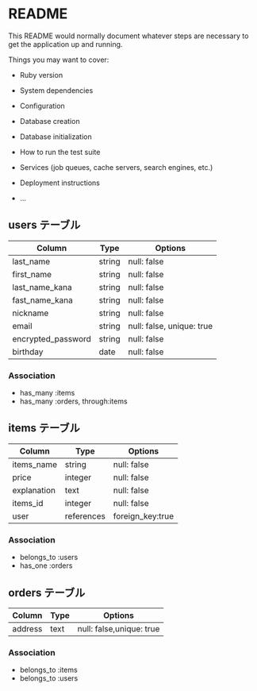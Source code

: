 # README

This README would normally document whatever steps are necessary to get the
application up and running.

Things you may want to cover:

* Ruby version

* System dependencies

* Configuration

* Database creation

* Database initialization

* How to run the test suite

* Services (job queues, cache servers, search engines, etc.)

* Deployment instructions

* ...

## users テーブル

| Column             | Type   | Options     |
| ------------------ | ------ | ----------- |
| last_name          | string | null: false |
| first_name         | string | null: false |
| last_name_kana     | string | null: false |
| fast_name_kana     | string | null: false |
| nickname           | string | null: false |
| email              | string | null: false, unique: true |
| encrypted_password | string | null: false |
| birthday           | date   | null: false |


### Association

- has_many :items
- has_many :orders, through:items

## items テーブル

| Column             | Type   | Options     |
| ------------------ | ------ | ----------- |
| items_name         | string | null: false |
| price              |integer | null: false |
| explanation        | text   | null: false |
| items_id           |integer | null: false |
| user               |references|foreign_key:true|

### Association

- belongs_to :users
- has_one :orders

## orders テーブル

| Column             | Type   | Options    |
| ------------------ | ------ | ---------- |
| address            | text   | null: false,unique: true |

### Association

- belongs_to :items
- belongs_to :users